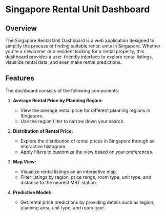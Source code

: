 # Singapore Rental Unit Dashboard

## Overview

The Singapore Rental Unit Dashboard is a web application designed to simplify the process of finding suitable rental units in Singapore. Whether you're a newcomer or a resident looking for a rental property, this dashboard provides a user-friendly interface to explore rental listings, visualize rental data, and even make rental predictions.

## Features

The dashboard consists of the following components:

1. **Average Rental Price by Planning Region:**
   - View the average rental price for different planning regions in Singapore.
   - Use the region filter to narrow down your search.

2. **Distribution of Rental Price:**
   - Explore the distribution of rental prices in Singapore through an interactive histogram.
   - Apply filters to customize the view based on your preferences.

3. **Map View:**
   - Visualize rental listings on an interactive map.
   - Filter listings by region, price range, room type, unit type, and distance to the nearest MRT station.

4. **Predictive Model:**
   - Get rental price predictions by providing details such as region, planning area, unit type, and room type.
